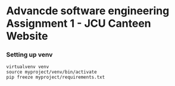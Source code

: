 # Advancde software engineering Assignment 1 - JCU Canteen Website

### Setting up venv

```
virtualvenv venv
source myproject/venv/bin/activate
pip freeze myproject/requirements.txt

```

